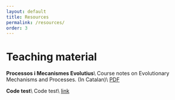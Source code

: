 ```yaml
---
layout: default
title: Resources
permalink: /resources/
order: 3
---
```


# Teaching material
**Processos i Mecanismes Evolutius**\\
Course notes on Evolutionary Mechanisms and Processes. (In Catalan)\\
[PDF](https://drive.google.com/uc?export=download&id=1QSC1axeGLP7noyhn4hNTc78Sb1M1c8ce)

**Code test**\\
Code test\\
[link](https://moibernabeu.github.io/docs/miau.md)
